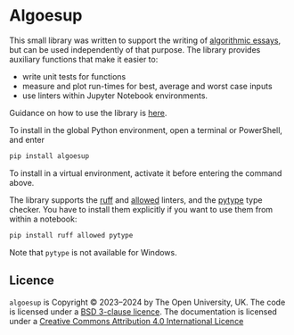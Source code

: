 # Algoesup 

This small library was written to support the writing of 
[algorithmic essays](https://dsa-ou.github.io/algoesup),
but can be used independently of that purpose. 
The library provides auxiliary functions that make it easier to:
 - write unit tests for functions
 - measure and plot run-times for best, average and worst case inputs
 - use linters within Jupyter Notebook environments.

Guidance on how to use the library is [here](https://dsa-ou.github.io/algoesup/writing/#code).

To install in the global Python environment, open a terminal or PowerShell, and enter
```bash
pip install algoesup
```
To install in a virtual environment, activate it before entering the command above.

The library supports the [ruff](https://docs.astral.sh/ruff) and 
[allowed](https://dsa-ou.github.io/allowed) linters, and the 
[pytype](https://google.github.io/pytype) type checker.
You have to install them explicitly if you want to use them from within a notebook:
```bash
pip install ruff allowed pytype
```
Note that `pytype` is not available for Windows.

## Licence

`algoesup` is Copyright © 2023–2024 by The Open University, UK. 
The code is licensed under a 
[BSD 3-clause licence](https://github.com/dsa-ou/algoesup/blob/main/LICENSE). 
The documentation is licensed under a 
[Creative Commons Attribution 4.0 International Licence](https://creativecommons.org/licenses/by/4.0/)